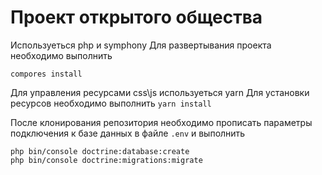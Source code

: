 # Проект открытого общества

Используеться php и symphony
Для развертывания проекта необходимо выполнить 

```compores install```

Для управления ресурсами css\js используеться yarn
Для установки ресурсов необходимо выполнить 
```yarn install```

После клонирования репозитория необходимо прописать параметры подключения к базе данных в файле ```.env``` и выполнить
```
php bin/console doctrine:database:create
php bin/console doctrine:migrations:migrate
```